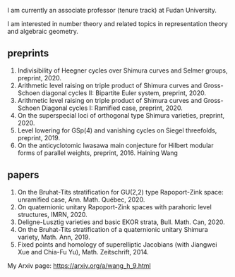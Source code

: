 I am currently an associate professor (tenure track) at Fudan University. 

I am interested in number theory and related topics in representation theory and algebraic geometry.

## preprints
1. Indivisibility of Heegner cycles over Shimura curves and Selmer groups, preprint, 2020.
2. Arithmetic level raising on triple product of Shimura curves and Gross-Schoen diagonal cycles II: Bipartite Euler system, preprint, 2020.
3. Arithmetic level raising on triple product of Shimura curves and Gross-Schoen Diagonal cycles I: Ramified case, preprint, 2020.
4. On the superspecial loci of orthogonal type Shimura varieties, preprint, 2020.
5. Level lowering for GSp(4) and vanishing cycles on Siegel threefolds, preprint, 2019.
6. On the anticyclotomic Iwasawa main conjecture for Hilbert modular forms of parallel weights, preprint, 2016.
Haining Wang

## papers
1. On the Bruhat-Tits stratification for GU(2,2) type Rapoport-Zink space: unramified case, Ann. Math. Québec, 2020.
2. On quaternionic unitary Rapoport-Zink spaces with parahoric level structures, IMRN, 2020.
3. Deligne-Lusztig varieties and basic EKOR strata, Bull. Math. Can, 2020.
4. On the Bruhat-Tits stratification of a quaternionic unitary Shimura variety, Math. Ann, 2019.
5. Fixed points and homology of superelliptic Jacobians (with Jiangwei Xue and Chia-Fu Yu), Math. Zeitschrift, 2014.

My Arxiv page: https://arxiv.org/a/wang_h_9.html
